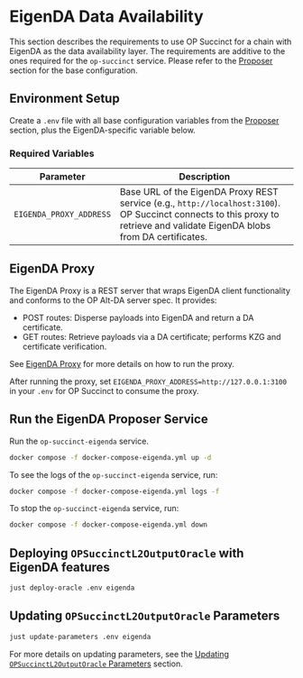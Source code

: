 # EigenDA Data Availability

This section describes the requirements to use OP Succinct for a chain with EigenDA as the data availability layer. The requirements are additive to the ones required for the `op-succinct` service. Please refer to the [Proposer](../proposer.md) section for the base configuration.

## Environment Setup

Create a `.env` file with all base configuration variables from the [Proposer](../proposer.md) section, plus the EigenDA-specific variable below.

### Required Variables

| Parameter | Description |
|-----------|-------------|
| `EIGENDA_PROXY_ADDRESS` | Base URL of the EigenDA Proxy REST service (e.g., `http://localhost:3100`). OP Succinct connects to this proxy to retrieve and validate EigenDA blobs from DA certificates. |

## EigenDA Proxy

The EigenDA Proxy is a REST server that wraps EigenDA client functionality and conforms to the OP Alt-DA server spec. It provides:

- POST routes: Disperse payloads into EigenDA and return a DA certificate.
- GET routes: Retrieve payloads via a DA certificate; performs KZG and certificate verification.

See [EigenDA Proxy](https://github.com/Layr-Labs/eigenda/tree/master/api/proxy) for more details on how to run the proxy.

After running the proxy, set `EIGENDA_PROXY_ADDRESS=http://127.0.0.1:3100` in your `.env` for OP Succinct to consume the proxy.

## Run the EigenDA Proposer Service

Run the `op-succinct-eigenda` service.

```bash
docker compose -f docker-compose-eigenda.yml up -d
```

To see the logs of the `op-succinct-eigenda` service, run:

```bash
docker compose -f docker-compose-eigenda.yml logs -f
```

To stop the `op-succinct-eigenda` service, run:

```bash
docker compose -f docker-compose-eigenda.yml down
```

## Deploying `OPSuccinctL2OutputOracle` with EigenDA features

```bash
just deploy-oracle .env eigenda
```

## Updating `OPSuccinctL2OutputOracle` Parameters

```bash
just update-parameters .env eigenda
```

For more details on updating parameters, see the [Updating `OPSuccinctL2OutputOracle` Parameters](../contracts/update-parameters.md) section.
